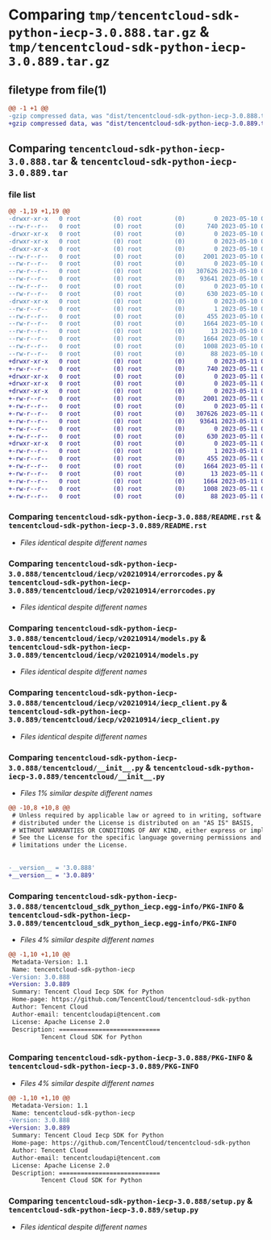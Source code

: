 # Comparing `tmp/tencentcloud-sdk-python-iecp-3.0.888.tar.gz` & `tmp/tencentcloud-sdk-python-iecp-3.0.889.tar.gz`

## filetype from file(1)

```diff
@@ -1 +1 @@
-gzip compressed data, was "dist/tencentcloud-sdk-python-iecp-3.0.888.tar", last modified: Wed May 10 02:17:13 2023, max compression
+gzip compressed data, was "dist/tencentcloud-sdk-python-iecp-3.0.889.tar", last modified: Thu May 11 02:52:46 2023, max compression
```

## Comparing `tencentcloud-sdk-python-iecp-3.0.888.tar` & `tencentcloud-sdk-python-iecp-3.0.889.tar`

### file list

```diff
@@ -1,19 +1,19 @@
-drwxr-xr-x   0 root         (0) root         (0)        0 2023-05-10 02:17:13.000000 tencentcloud-sdk-python-iecp-3.0.888/
--rw-r--r--   0 root         (0) root         (0)      740 2023-05-10 02:17:13.000000 tencentcloud-sdk-python-iecp-3.0.888/README.rst
-drwxr-xr-x   0 root         (0) root         (0)        0 2023-05-10 02:17:13.000000 tencentcloud-sdk-python-iecp-3.0.888/tencentcloud/
-drwxr-xr-x   0 root         (0) root         (0)        0 2023-05-10 02:17:13.000000 tencentcloud-sdk-python-iecp-3.0.888/tencentcloud/iecp/
-drwxr-xr-x   0 root         (0) root         (0)        0 2023-05-10 02:17:13.000000 tencentcloud-sdk-python-iecp-3.0.888/tencentcloud/iecp/v20210914/
--rw-r--r--   0 root         (0) root         (0)     2001 2023-05-10 02:17:13.000000 tencentcloud-sdk-python-iecp-3.0.888/tencentcloud/iecp/v20210914/errorcodes.py
--rw-r--r--   0 root         (0) root         (0)        0 2023-05-10 02:17:13.000000 tencentcloud-sdk-python-iecp-3.0.888/tencentcloud/iecp/v20210914/__init__.py
--rw-r--r--   0 root         (0) root         (0)   307626 2023-05-10 02:17:13.000000 tencentcloud-sdk-python-iecp-3.0.888/tencentcloud/iecp/v20210914/models.py
--rw-r--r--   0 root         (0) root         (0)    93641 2023-05-10 02:17:13.000000 tencentcloud-sdk-python-iecp-3.0.888/tencentcloud/iecp/v20210914/iecp_client.py
--rw-r--r--   0 root         (0) root         (0)        0 2023-05-10 02:17:13.000000 tencentcloud-sdk-python-iecp-3.0.888/tencentcloud/iecp/__init__.py
--rw-r--r--   0 root         (0) root         (0)      630 2023-05-10 02:17:13.000000 tencentcloud-sdk-python-iecp-3.0.888/tencentcloud/__init__.py
-drwxr-xr-x   0 root         (0) root         (0)        0 2023-05-10 02:17:13.000000 tencentcloud-sdk-python-iecp-3.0.888/tencentcloud_sdk_python_iecp.egg-info/
--rw-r--r--   0 root         (0) root         (0)        1 2023-05-10 02:17:13.000000 tencentcloud-sdk-python-iecp-3.0.888/tencentcloud_sdk_python_iecp.egg-info/dependency_links.txt
--rw-r--r--   0 root         (0) root         (0)      455 2023-05-10 02:17:13.000000 tencentcloud-sdk-python-iecp-3.0.888/tencentcloud_sdk_python_iecp.egg-info/SOURCES.txt
--rw-r--r--   0 root         (0) root         (0)     1664 2023-05-10 02:17:13.000000 tencentcloud-sdk-python-iecp-3.0.888/tencentcloud_sdk_python_iecp.egg-info/PKG-INFO
--rw-r--r--   0 root         (0) root         (0)       13 2023-05-10 02:17:13.000000 tencentcloud-sdk-python-iecp-3.0.888/tencentcloud_sdk_python_iecp.egg-info/top_level.txt
--rw-r--r--   0 root         (0) root         (0)     1664 2023-05-10 02:17:13.000000 tencentcloud-sdk-python-iecp-3.0.888/PKG-INFO
--rw-r--r--   0 root         (0) root         (0)     1008 2023-05-10 02:17:13.000000 tencentcloud-sdk-python-iecp-3.0.888/setup.py
--rw-r--r--   0 root         (0) root         (0)       88 2023-05-10 02:17:13.000000 tencentcloud-sdk-python-iecp-3.0.888/setup.cfg
+drwxr-xr-x   0 root         (0) root         (0)        0 2023-05-11 02:52:46.000000 tencentcloud-sdk-python-iecp-3.0.889/
+-rw-r--r--   0 root         (0) root         (0)      740 2023-05-11 02:52:46.000000 tencentcloud-sdk-python-iecp-3.0.889/README.rst
+drwxr-xr-x   0 root         (0) root         (0)        0 2023-05-11 02:52:46.000000 tencentcloud-sdk-python-iecp-3.0.889/tencentcloud/
+drwxr-xr-x   0 root         (0) root         (0)        0 2023-05-11 02:52:46.000000 tencentcloud-sdk-python-iecp-3.0.889/tencentcloud/iecp/
+drwxr-xr-x   0 root         (0) root         (0)        0 2023-05-11 02:52:46.000000 tencentcloud-sdk-python-iecp-3.0.889/tencentcloud/iecp/v20210914/
+-rw-r--r--   0 root         (0) root         (0)     2001 2023-05-11 02:52:46.000000 tencentcloud-sdk-python-iecp-3.0.889/tencentcloud/iecp/v20210914/errorcodes.py
+-rw-r--r--   0 root         (0) root         (0)        0 2023-05-11 02:52:46.000000 tencentcloud-sdk-python-iecp-3.0.889/tencentcloud/iecp/v20210914/__init__.py
+-rw-r--r--   0 root         (0) root         (0)   307626 2023-05-11 02:52:46.000000 tencentcloud-sdk-python-iecp-3.0.889/tencentcloud/iecp/v20210914/models.py
+-rw-r--r--   0 root         (0) root         (0)    93641 2023-05-11 02:52:46.000000 tencentcloud-sdk-python-iecp-3.0.889/tencentcloud/iecp/v20210914/iecp_client.py
+-rw-r--r--   0 root         (0) root         (0)        0 2023-05-11 02:52:46.000000 tencentcloud-sdk-python-iecp-3.0.889/tencentcloud/iecp/__init__.py
+-rw-r--r--   0 root         (0) root         (0)      630 2023-05-11 02:52:46.000000 tencentcloud-sdk-python-iecp-3.0.889/tencentcloud/__init__.py
+drwxr-xr-x   0 root         (0) root         (0)        0 2023-05-11 02:52:46.000000 tencentcloud-sdk-python-iecp-3.0.889/tencentcloud_sdk_python_iecp.egg-info/
+-rw-r--r--   0 root         (0) root         (0)        1 2023-05-11 02:52:46.000000 tencentcloud-sdk-python-iecp-3.0.889/tencentcloud_sdk_python_iecp.egg-info/dependency_links.txt
+-rw-r--r--   0 root         (0) root         (0)      455 2023-05-11 02:52:46.000000 tencentcloud-sdk-python-iecp-3.0.889/tencentcloud_sdk_python_iecp.egg-info/SOURCES.txt
+-rw-r--r--   0 root         (0) root         (0)     1664 2023-05-11 02:52:46.000000 tencentcloud-sdk-python-iecp-3.0.889/tencentcloud_sdk_python_iecp.egg-info/PKG-INFO
+-rw-r--r--   0 root         (0) root         (0)       13 2023-05-11 02:52:46.000000 tencentcloud-sdk-python-iecp-3.0.889/tencentcloud_sdk_python_iecp.egg-info/top_level.txt
+-rw-r--r--   0 root         (0) root         (0)     1664 2023-05-11 02:52:46.000000 tencentcloud-sdk-python-iecp-3.0.889/PKG-INFO
+-rw-r--r--   0 root         (0) root         (0)     1008 2023-05-11 02:52:46.000000 tencentcloud-sdk-python-iecp-3.0.889/setup.py
+-rw-r--r--   0 root         (0) root         (0)       88 2023-05-11 02:52:46.000000 tencentcloud-sdk-python-iecp-3.0.889/setup.cfg
```

### Comparing `tencentcloud-sdk-python-iecp-3.0.888/README.rst` & `tencentcloud-sdk-python-iecp-3.0.889/README.rst`

 * *Files identical despite different names*

### Comparing `tencentcloud-sdk-python-iecp-3.0.888/tencentcloud/iecp/v20210914/errorcodes.py` & `tencentcloud-sdk-python-iecp-3.0.889/tencentcloud/iecp/v20210914/errorcodes.py`

 * *Files identical despite different names*

### Comparing `tencentcloud-sdk-python-iecp-3.0.888/tencentcloud/iecp/v20210914/models.py` & `tencentcloud-sdk-python-iecp-3.0.889/tencentcloud/iecp/v20210914/models.py`

 * *Files identical despite different names*

### Comparing `tencentcloud-sdk-python-iecp-3.0.888/tencentcloud/iecp/v20210914/iecp_client.py` & `tencentcloud-sdk-python-iecp-3.0.889/tencentcloud/iecp/v20210914/iecp_client.py`

 * *Files identical despite different names*

### Comparing `tencentcloud-sdk-python-iecp-3.0.888/tencentcloud/__init__.py` & `tencentcloud-sdk-python-iecp-3.0.889/tencentcloud/__init__.py`

 * *Files 1% similar despite different names*

```diff
@@ -10,8 +10,8 @@
 # Unless required by applicable law or agreed to in writing, software
 # distributed under the License is distributed on an "AS IS" BASIS,
 # WITHOUT WARRANTIES OR CONDITIONS OF ANY KIND, either express or implied.
 # See the License for the specific language governing permissions and
 # limitations under the License.
 
 
-__version__ = '3.0.888'
+__version__ = '3.0.889'
```

### Comparing `tencentcloud-sdk-python-iecp-3.0.888/tencentcloud_sdk_python_iecp.egg-info/PKG-INFO` & `tencentcloud-sdk-python-iecp-3.0.889/tencentcloud_sdk_python_iecp.egg-info/PKG-INFO`

 * *Files 4% similar despite different names*

```diff
@@ -1,10 +1,10 @@
 Metadata-Version: 1.1
 Name: tencentcloud-sdk-python-iecp
-Version: 3.0.888
+Version: 3.0.889
 Summary: Tencent Cloud Iecp SDK for Python
 Home-page: https://github.com/TencentCloud/tencentcloud-sdk-python
 Author: Tencent Cloud
 Author-email: tencentcloudapi@tencent.com
 License: Apache License 2.0
 Description: ============================
         Tencent Cloud SDK for Python
```

### Comparing `tencentcloud-sdk-python-iecp-3.0.888/PKG-INFO` & `tencentcloud-sdk-python-iecp-3.0.889/PKG-INFO`

 * *Files 4% similar despite different names*

```diff
@@ -1,10 +1,10 @@
 Metadata-Version: 1.1
 Name: tencentcloud-sdk-python-iecp
-Version: 3.0.888
+Version: 3.0.889
 Summary: Tencent Cloud Iecp SDK for Python
 Home-page: https://github.com/TencentCloud/tencentcloud-sdk-python
 Author: Tencent Cloud
 Author-email: tencentcloudapi@tencent.com
 License: Apache License 2.0
 Description: ============================
         Tencent Cloud SDK for Python
```

### Comparing `tencentcloud-sdk-python-iecp-3.0.888/setup.py` & `tencentcloud-sdk-python-iecp-3.0.889/setup.py`

 * *Files identical despite different names*

